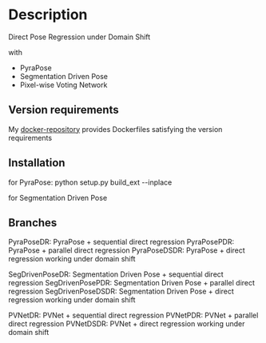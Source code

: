 # Description

Direct Pose Regression under Domain Shift

with
- PyraPose
- Segmentation Driven Pose
- Pixel-wise Voting Network

## Version requirements

My [docker-repository](https://github.com/sThalham/docker) provides Dockerfiles satisfying the version requirements

## Installation

for PyraPose:
python setup.py build\_ext --inplace

for Segmentation Driven Pose

## Branches

PyraPoseDR: PyraPose + sequential direct regression
PyraPosePDR: PyraPose + parallel direct regression
PyraPoseDSDR: PyraPose + direct regression working under domain shift

SegDrivenPoseDR: Segmentation Driven Pose + sequential direct regression
SegDrivenPosePDR: Segmentation Driven Pose + parallel direct regression
SegDrivenPoseDSDR: Segmentation Driven Pose + direct regression working under domain shift

PVNetDR: PVNet + sequential direct regression
PVNetPDR: PVNet + parallel direct regression
PVNetDSDR: PVNet + direct regression working under domain shift
